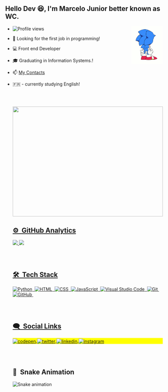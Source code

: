 ## Hello Dev 😆, I'm Marcelo Junior better known as WC.

<img src="https://github.com/WTC13/wtc13/blob/main/9562.gif" alt="Gif Sonic" width="100" height="120" align="right">
  
- <p align="left"> <img src="https://komarev.com/ghpvc/?username=wtc13&color=orange" alt="Profile views" /> </p>
- 💼 Looking for the first job in programming!
- :computer: Front end Developer
- :mortar_board: Graduating in Information Systems.!
- :mailbox: <a href = "https://linktr.ee/wtc13" target = "_blank">My Contacts</a>
- :fr: - currently studying English!
 
  <br><br>
  
  <a href="https://github.com/wtc13">
  <img height="350" width="100%" src="work.gif">
  
  ## ⚙️ &nbsp;GitHub Analytics
  
  <img width="500em" src="https://github-readme-stats.vercel.app/api?username=wtc13&show_icons=true&theme=gruvbox&include_all_commits=true&count_private=true"/>
  <img width="500em" src="https://github-readme-stats.vercel.app/api/top-langs/?username=wtc13&layout=compact&langs_count=7&theme=merko"/>

  <br><br>
  
  ## 🛠 &nbsp;Tech Stack
  
  ![Python](https://img.shields.io/badge/-Python-05122A?style=flat&logo=python)&nbsp;
  ![HTML](https://img.shields.io/badge/-HTML-05122A?style=flat&logo=HTML5)&nbsp;
  ![CSS](https://img.shields.io/badge/-CSS-05122A?style=flat&logo=CSS3&logoColor=1572B6)&nbsp;
  ![JavaScript](https://img.shields.io/badge/-JavaScript-05122A?style=flat&logo=javascript)&nbsp;
  ![Visual Studio Code](https://img.shields.io/badge/-Visual%20Studio%20Code-05122A?style=flat&logo=visual-studio-code&logoColor=007ACC)&nbsp;
  ![Git](https://img.shields.io/badge/-Git-05122A?style=flat&logo=git)&nbsp;
  ![GitHub](https://img.shields.io/badge/-GitHub-05122A?style=flat&logo=github)&nbsp;

  <br><br>
  
   ## 🗨️ &nbsp;Social Links
  
  
    <p align="left" style="background:yellow">
      <a href="https://codepen.io/wtc13" target="_blank">
        <img align="center" src="https://img.shields.io/badge/-wtc13-05122A?style=flat&logo=codepen" alt="codepen"/>
      </a>
      <a href="https://twitter.com/wt_black" target="_blank">
        <img align="center" src="https://img.shields.io/badge/-wtc13-05122A?style=flat&logo=Gmail" alt="twitter"/>  
      </a>
      <a href="https://www.linkedin.com/in/wendell-costa-161a0a1b2/" target="_blank">
        <img align="center" src="https://img.shields.io/badge/-wtc13-05122A?style=flat&logo=linkedin" alt="linkedin"/>
      </a>
      <a href="https://www.instagram.com/wt_costa/" target="_blank">
       <img align="center" src="https://img.shields.io/badge/-wtc13-05122A?style=flat&logo=instagram" alt="instagram"/>
      </a>
    </p>

  <br><br>
  
  ## 🐍 &nbsp;Snake Animation
  
  ![Snake animation](https://github.com/marcelopazjr/marcelopazjr/blob/output/github-contribution-grid-snake.svg)


 
 
 
 
 
 
 
 
 
 
 
